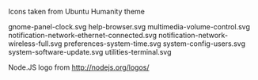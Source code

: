Icons taken from Ubuntu Humanity theme

gnome-panel-clock.svg
help-browser.svg
multimedia-volume-control.svg
notification-network-ethernet-connected.svg
notification-network-wireless-full.svg
preferences-system-time.svg
system-config-users.svg
system-software-update.svg
utilities-terminal.svg


Node.JS logo from http://nodejs.org/logos/
